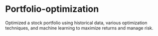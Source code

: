 # Portfolio-optimization
Optimized a stock portfolio using historical data, various optimization techniques, and machine learning to maximize returns and manage risk.
